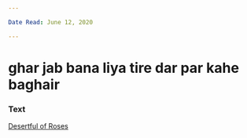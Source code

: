 ```yaml
---

Date Read: June 12, 2020

---
```


# ghar jab bana liya tire dar par kahe baghair

### Text
[Desertful of Roses](http://www.columbia.edu/itc/mealac/pritchett/00ghalib/059/index_059.html)

